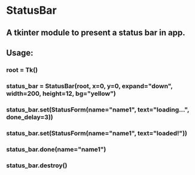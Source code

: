 # StatusBar
## A tkinter module to present a status bar in app.

## Usage:
### root = Tk()
### status_bar = StatusBar(root, x=0, y=0, expand="down", width=200, height=12, bg="yellow")
### status_bar.set(StatusForm(name="name1", text="loading...", done_delay=3))
### status_bar.set(StatusForm(name="name1", text="loaded!"))
### status_bar.done(name="name1")
### status_bar.destroy()
